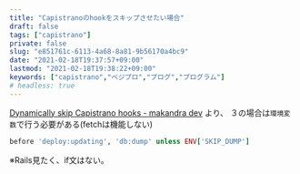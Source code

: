 ```yaml
---
title: "Capistranoのhookをスキップさせたい場合"
draft: false
tags: ["capistrano"]
private: false
slug: "e851761c-6113-4a68-8a81-9b56170a4bc9"
date: "2021-02-18T19:37:57+09:00"
lastmod: "2021-02-18T19:38:22+09:00"
keywords: ["capistrano","ベジプロ","プログ","プログラム"]
# headless: true
---
```


[Dynamically skip Capistrano hooks - makandra dev](https://makandracards.com/makandra/1275-dynamically-skip-capistrano-hooks) より、
３の場合は`環境変数`で行う必要がある(fetchは機能しない)
```rb
before 'deploy:updating', 'db:dump' unless ENV['SKIP_DUMP']
```
※Rails見たく、if文はない。
